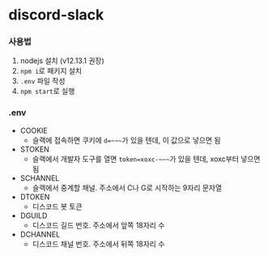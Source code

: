 # discord-slack

### 사용법

1. nodejs 설치 (v12.13.1 권장)
1. `npm i`로 패키지 설치
1. `.env` 파일 작성
1. `npm start`로 실행

### .env

* COOKIE
  - 슬랙에 접속하면 쿠키에 `d=~~~`가 있을 텐데, 이 값으로 넣으면 됨
* STOKEN
  - 슬랙에서 개발자 도구를 열면 `token=xoxc-~~~`가 있을 텐데, xoxc부터 넣으면 됨
* SCHANNEL
  - 슬랙에서 중계할 채널. 주소에서 C나 G로 시작하는 9자리 문자열
* DTOKEN
  - 디스코드 봇 토큰
* DGUILD
  - 디스코드 길드 번호. 주소에서 앞쪽 18자리 수
* DCHANNEL
  - 디스코드 채널 번호. 주소에서 뒤쪽 18자리 수
